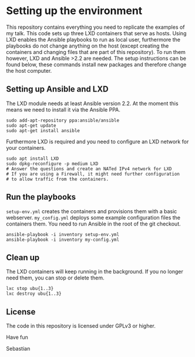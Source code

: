 # Setting up the environment

This repository contains everything you need to replicate the examples of my talk.
This code sets up three LXD containers that serve as hosts. Using LXD enables 
the Ansible playbooks to run as local user, furthermore the playbooks do not 
change anything on the host (except creating the containers and changing files 
that are part of this repository). To run them however, LXD and Ansible >2.2 are
needed. The setup instructions can be found below, these commands install new 
packages and therefore change the host computer.

## Setting up Ansible and LXD

The LXD module needs at least Ansible version 2.2. At the moment this means we
need to install it via the Ansible PPA.
```
sudo add-apt-repository ppa:ansible/ansible
sudo apt-get update
sudo apt-get install ansible
```

Furthermore LXD is required and you need to configure an LXD network for your
containers.
```
sudo apt install LXD
sudo dpkg-reconfigure -p medium LXD
# Answer the questions and create an NATed IPv4 network for LXD
# If you are using a Firewall, it might need further configuration
# to allow traffic from the containers.
```

## Run the playbooks

`setup-env.yml` creates the containers and provisions them with a basic webserver.
`my_config.yml` deploys some example configuration files the containers them. 
You need to run Ansible in the root of the git checkout.

```
ansible-playbook -i inventory setup-env.yml
ansible-playbook -i inventory my-config.yml
```

## Clean up

The LXD containers will keep running in the background. If you no longer need
them, you can stop or delete them.
```
lxc stop ubu{1..3}
lxc destroy ubu{1..3}
```

## License

The code in this repository is licensed under GPLv3 or higher.

Have fun

Sebastian
